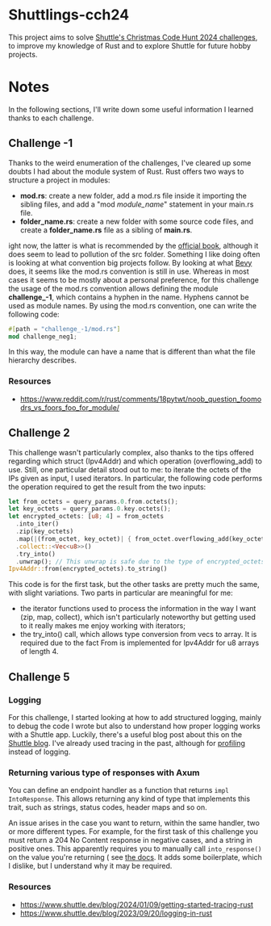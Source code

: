 # Shuttlings-cch24

This project aims to solve [Shuttle's Christmas Code Hunt 2024 challenges](https://www.shuttle.dev/cch), to improve my
knowledge of Rust and to explore Shuttle for future hobby projects.

# Notes

In the following sections, I'll write down some useful information I learned thanks to each challenge.

## Challenge -1

Thanks to the weird enumeration of the challenges, I've cleared up some doubts I had about the module system of Rust.
Rust offers two ways to structure a project in modules:

- **mod.rs**: create a new folder, add a mod.rs file inside it importing the sibling files, and add a "mod
  _module_name_" statement in your main.rs file.
- **folder_name.rs**: create a new folder with some source code files, and create a **folder_name.rs** file as a sibling
  of **main.rs**.

ight now, the latter is what is recommended by
the [official book](https://doc.rust-lang.org/rust-by-example/mod/split.html), although it does seem to lead to
pollution of the src
folder. Something I like doing often is looking at what convention big projects follow. By looking at
what [Bevy](https://github.com/bevyengine/bevy) does, it seems like the mod.rs convention is still in use.
Whereas in most cases it seems to be mostly about a personal preference, for this challenge the usage of the mod.rs
convention
allows defining the module **challenge_-1**, which contains a hyphen in the name. Hyphens cannot be used as module
names.
By using the mod.rs convention, one can write the following code:

```rs
#[path = "challenge_-1/mod.rs"]
mod challenge_neg1;
```

In this way, the module can have a name that is different than what the file hierarchy describes.

### Resources

- https://www.reddit.com/r/rust/comments/18pytwt/noob_question_foomodrs_vs_foors_foo_for_module/

## Challenge 2

This challenge wasn't particularly complex, also thanks to the tips offered regarding which struct (Ipv4Addr) and which
operation (overflowing_add) to use.
Still, one particular detail stood out to me: to iterate the octets of the IPs given as input, I used iterators.
In particular, the following code performs the operation required to get the result from the two inputs:

```rs
let from_octets = query_params.0.from.octets();
let key_octets = query_params.0.key.octets();
let encrypted_octets: [u8; 4] = from_octets
  .into_iter()
  .zip(key_octets)
  .map(|(from_octet, key_octet)| { from_octet.overflowing_add(key_octet).0 })
  .collect::<Vec<u8>>()
  .try_into()
  .unwrap(); // This unwrap is safe due to the type of encrypted_octets depending on the type of from/key octets
Ipv4Addr::from(encrypted_octets).to_string()
```

This code is for the first task, but the other tasks are pretty much the same, with slight variations.
Two parts in particular are meaningful for me:

- the iterator functions used to process the information in the way I want (zip, map, collect), which isn't particularly
  noteworthy but getting used to it really makes me enjoy working with iterators;
- the try_into() call, which allows type conversion from vecs to array. It is required due to the fact From is
  implemented for Ipv4Addr for u8 arrays of length 4.

## Challenge 5

### Logging

For this challenge, I started looking at how to add structured logging, mainly to debug the code I wrote but also to
understand how proper logging works with a Shuttle app.
Luckily, there's a useful blog post about this on
the [Shuttle blog](https://www.shuttle.dev/blog/2024/01/09/getting-started-tracing-rust).
I've already used tracing in the past, although for [profiling](https://docs.rs/tracing-tracy/latest/tracing_tracy/)
instead of logging.

### Returning various type of responses with Axum

You can define an endpoint handler as a function that returns `impl IntoResponse`. This allows returning any kind of
type that implements
this trait, such as strings, status codes, header maps and so on.

An issue arises in the case you want to return, within the same handler, two or more different types. For example,
for the first task of this challenge you must return a 204 No Content response in negative cases, and a string in
positive ones. This apparently requires you to manually call `into_response()` on the value you're returning (
see [the docs](https://docs.rs/axum/latest/axum/response/index.html#returning-different-response-types). It adds
some
boilerplate, which I dislike, but I understand why it may be required.

### Resources

- https://www.shuttle.dev/blog/2024/01/09/getting-started-tracing-rust
- https://www.shuttle.dev/blog/2023/09/20/logging-in-rust